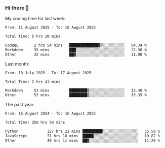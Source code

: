### Hi there 👋

My coding time for last week:

<!--START_SECTION:week-->

```txt
From: 11 August 2025 - To: 18 August 2025

Total Time: 5 hrs 20 mins

CodeQL       2 hrs 54 mins   █████████████▓░░░░░░░░░░░   54.34 %
Markdown     39 mins         ███░░░░░░░░░░░░░░░░░░░░░░   12.38 %
Other        35 mins         ██▓░░░░░░░░░░░░░░░░░░░░░░   11.08 %
```

<!--END_SECTION:week-->

Last month:

<!--START_SECTION:month-->

```txt
From: 18 July 2025 - To: 17 August 2025

Total Time: 2 hrs 41 mins

Markdown     53 mins         ████████▒░░░░░░░░░░░░░░░░   33.40 %
Other        53 mins         ████████▒░░░░░░░░░░░░░░░░   33.35 %
```

<!--END_SECTION:month-->

The past year:

<!--START_SECTION:year-->

```txt
From: 16 August 2024 - To: 16 August 2025

Total Time: 358 hrs 50 mins

Python             127 hrs 22 mins █████████░░░░░░░░░░░░░░░░   35.50 %
JavaScript         71 hrs 18 mins  █████░░░░░░░░░░░░░░░░░░░░   19.87 %
Other              40 hrs 11 mins  ██▓░░░░░░░░░░░░░░░░░░░░░░   11.20 %
```

<!--END_SECTION:year-->
